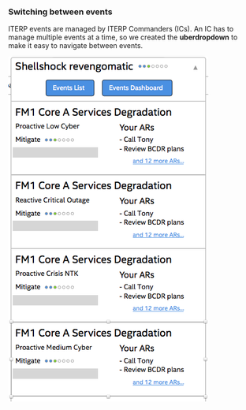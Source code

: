### Switching between events

ITERP events are managed by ITERP Commanders (ICs). An IC has to manage multiple events at a time, so we created the **uberdropdown** to make it easy to navigate between events.

<img src="slides/06_iterpmt/iterpmt-uberdropdown.png">
